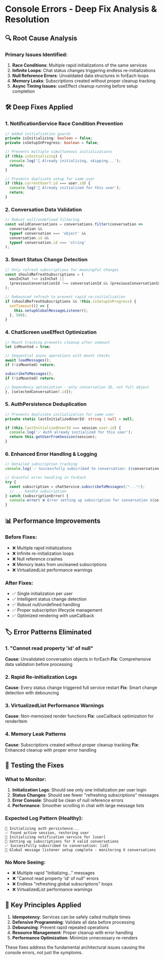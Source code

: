 # Console Errors - Deep Fix Analysis & Resolution

## 🔍 Root Cause Analysis

### Primary Issues Identified:

1. **Race Conditions**: Multiple rapid initializations of the same services
2. **Infinite Loops**: Chat status changes triggering endless re-initializations
3. **Null Reference Errors**: Unvalidated data structures in forEach loops
4. **Memory Leaks**: Subscriptions created without proper cleanup tracking
5. **Async Timing Issues**: useEffect cleanup running before setup completion

## 🛠 Deep Fixes Applied

### 1. **NotificationService Race Condition Prevention**
```typescript
// Added initialization guards
private isInitializing: boolean = false;
private isSetupInProgress: boolean = false;

// Prevents multiple simultaneous initializations
if (this.isInitializing) {
  console.log('📱 Already initializing, skipping...');
  return;
}

// Prevents duplicate setup for same user
if (this.currentUser?.id === user.id) {
  console.log('📱 Already initialized for this user');
  return;
}
```

### 2. **Conversation Data Validation**
```typescript
// Robust null/undefined filtering
const validConversations = conversations.filter(conversation => 
  conversation && 
  typeof conversation === 'object' && 
  conversation.id && 
  typeof conversation.id === 'string'
);
```

### 3. **Smart Status Change Detection**
```typescript
// Only refresh subscriptions for meaningful changes
const shouldRefreshSubscriptions = (
  wasInChat !== isInChat || 
  (previousConversationId !== conversationId && (previousConversationId || conversationId))
);

// Debounced refresh to prevent rapid re-initialization
if (shouldRefreshSubscriptions && !this.isSetupInProgress) {
  setTimeout(() => {
    this.setupGlobalMessageListener();
  }, 500);
}
```

### 4. **ChatScreen useEffect Optimization**
```typescript
// Mount tracking prevents cleanup after unmount
let isMounted = true;

// Sequential async operations with mount checks
await loadMessages();
if (!isMounted) return;

subscribeToMessages();
if (!isMounted) return;

// Dependency optimization - only conversation ID, not full object
}, [selectedConversation?.id]);
```

### 5. **AuthPersistence Deduplication**
```typescript
// Prevents duplicate initialization for same user
private static lastInitializedUserId: string | null = null;

if (this.lastInitializedUserId === session.user.id) {
  console.log('✅ Auth already initialized for this user');
  return this.getUserFromSession(session);
}
```

### 6. **Enhanced Error Handling & Logging**
```typescript
// Detailed subscription tracking
console.log(`✅ Successfully subscribed to conversation: ${conversation.id}`);

// Graceful error handling in forEach
try {
  const subscription = chatService.subscribeToMessages(/*...*/);
  // ... handle subscription
} catch (subscriptionError) {
  console.error(`❌ Error setting up subscription for conversation ${conversation.id}:`, subscriptionError);
}
```

## 📊 Performance Improvements

### Before Fixes:
- ❌ Multiple rapid initializations
- ❌ Infinite re-initialization loops  
- ❌ Null reference crashes
- ❌ Memory leaks from uncleaned subscriptions
- ❌ VirtualizedList performance warnings

### After Fixes:
- ✅ Single initialization per user
- ✅ Intelligent status change detection
- ✅ Robust null/undefined handling
- ✅ Proper subscription lifecycle management
- ✅ Optimized rendering with useCallback

## 🏷 Error Patterns Eliminated

### 1. **"Cannot read property 'id' of null"**
**Cause**: Unvalidated conversation objects in forEach
**Fix**: Comprehensive data validation before processing

### 2. **Rapid Re-initialization Logs**
**Cause**: Every status change triggered full service restart
**Fix**: Smart change detection with debouncing

### 3. **VirtualizedList Performance Warnings**
**Cause**: Non-memoized render functions
**Fix**: useCallback optimization for renderItem

### 4. **Memory Leak Patterns**
**Cause**: Subscriptions created without proper cleanup tracking
**Fix**: Enhanced cleanup with proper error handling

## 🧪 Testing the Fixes

### What to Monitor:
1. **Initialization Logs**: Should see only one initialization per user login
2. **Status Changes**: Should see fewer "refreshing subscriptions" messages
3. **Error Console**: Should be clean of null reference errors
4. **Performance**: Smoother scrolling in chat with large message lists

### Expected Log Pattern (Healthy):
```
🔐 Initializing auth persistence...
✅ Found active session, restoring user
📱 Initializing notification service for [user]
📱 Setting up subscriptions for X valid conversations
✅ Successfully subscribed to conversation: [id]
📱 Global message listener setup complete - monitoring X conversations
```

### No More Seeing:
- ❌ Multiple rapid "Initializing..." messages
- ❌ "Cannot read property 'id' of null" errors
- ❌ Endless "refreshing global subscriptions" loops
- ❌ VirtualizedList performance warnings

## 🎯 Key Principles Applied

1. **Idempotency**: Services can be safely called multiple times
2. **Defensive Programming**: Validate all data before processing
3. **Debouncing**: Prevent rapid repeated operations
4. **Resource Management**: Proper cleanup with error handling
5. **Performance Optimization**: Minimize unnecessary re-renders

These fixes address the fundamental architectural issues causing the console errors, not just the symptoms.
